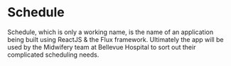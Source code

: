 # Schedule
Schedule, which is only a working name, is the name of an application being built using ReactJS & the Flux framework. Ultimately the app will be used by the Midwifery team at Bellevue Hospital to sort out their complicated scheduling needs.
